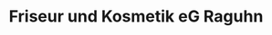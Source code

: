---
title: "Friseur und Kosmetik eG Raguhn"
url: /bitterfeld-wolfen/friseur-und-kosmetik-eg-raguhn/
shop: Friseur
---